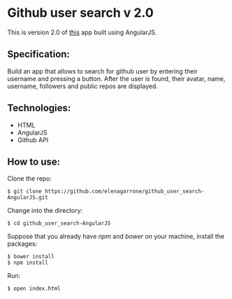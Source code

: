 Github user search v 2.0
=========================
This is version 2.0 of <a href='https://github.com/elenagarrone/github_user_search'>this</a> app built using AngularJS.

Specification:
--------------
Build an app that allows to search for github user by entering their username and pressing a button. After the user is found, their avatar, name, username, followers and public repos are displayed.

Technologies:
----
- HTML
- AngularJS
- Github API


How to use:
-----------
Clone the repo:
```shell
$ git clone https://github.com/elenagarrone/github_user_search-AngularJS.git
```
Change into the directory:
```shell
$ cd github_user_search-AngularJS
```
Suppose that you already have <em>npm</em> and <em>bower</em> on your machine, install the packages:
```shell
$ bower install
$ npm install
```
Run:
```shell
$ open index.html
```
